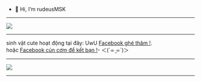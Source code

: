 - 👋 Hi, I’m rudeusMSK
___
<a href="mailto:rudeusmsk@gmail.com?"><img src="https://img.shields.io/badge/gmail-%23DD0031.svg?&style=for-the-badge&logo=gmail&logoColor=white"/></a>
___
sinh vật cute hoạt động tại đây:  UwU [Facebook ghé thăm !](https://www.facebook.com/profile.php?id=61556437898740).
<br/>
hoặc [Facebook cún cơm để kết bạn !](https://www.facebook.com/profile.php?id=100068048301489)-⁠ ＜(´⌯  ̫⌯`)＞
___
![](https://github-readme-stats.vercel.app/api/top-langs/?username=rudeusMSK&theme=dark&hide_border=false&include_all_commits=false&count_private=false&layout=compact)

---
